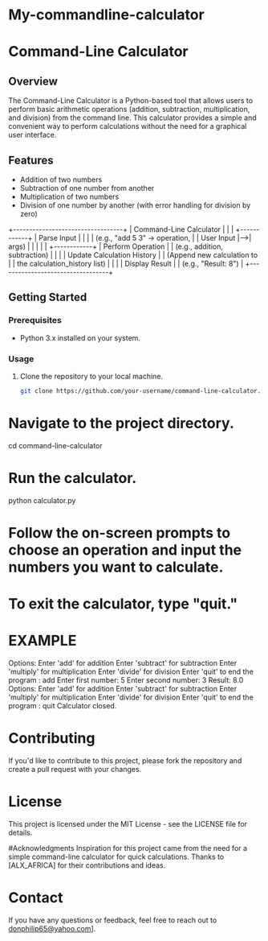 # My-commandline-calculator
# Command-Line Calculator

## Overview

The Command-Line Calculator is a Python-based tool that allows users to perform basic arithmetic operations (addition, subtraction, multiplication, and division) from the command line. This calculator provides a simple and convenient way to perform calculations without the need for a graphical user interface.

## Features

- Addition of two numbers
- Subtraction of one number from another
- Multiplication of two numbers
- Division of one number by another (with error handling for division by zero)


+----------------------------------+
                     |    Command-Line Calculator      |
                     |                                  |
    +------------+   |  Parse Input                     |
    |            |   |  (e.g., "add 5 3" -> operation,   |
    | User Input |-->|  args)                           |
    |            |   |                                  |
    +------------+   |  Perform Operation               |
                     |  (e.g., addition, subtraction)    |
                     |                                  |
                     |  Update Calculation History      |
                     |  (Append new calculation to       |
                     |  the calculation_history list)   |
                     |                                  |
                     |  Display Result                  |
                     |  (e.g., "Result: 8")             |
                     +----------------------------------+


## Getting Started

### Prerequisites

- Python 3.x installed on your system.

### Usage

1. Clone the repository to your local machine.

   ```bash
   git clone https://github.com/your-username/command-line-calculator.git

# Navigate to the project directory.
cd command-line-calculator

# Run the calculator.
python calculator.py

# Follow the on-screen prompts to choose an operation and input the numbers you want to calculate.

# To exit the calculator, type "quit."

# EXAMPLE

Options:
Enter 'add' for addition
Enter 'subtract' for subtraction
Enter 'multiply' for multiplication
Enter 'divide' for division
Enter 'quit' to end the program
: add
Enter first number: 5
Enter second number: 3
Result: 8.0
Options:
Enter 'add' for addition
Enter 'subtract' for subtraction
Enter 'multiply' for multiplication
Enter 'divide' for division
Enter 'quit' to end the program
: quit
Calculator closed.

# Contributing
If you'd like to contribute to this project, please fork the repository and create a pull request with your changes.

# License
This project is licensed under the MIT License - see the LICENSE file for details.

#Acknowledgments
Inspiration for this project came from the need for a simple command-line calculator for quick calculations.
Thanks to [ALX_AFRICA] for their contributions and ideas.


# Contact
If you have any questions or feedback, feel free to reach out to donphilip65@yahoo.com].
